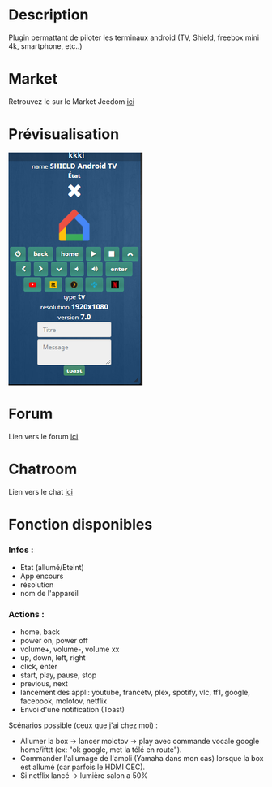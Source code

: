 Description 
===

Plugin permattant de piloter les terminaux android (TV, Shield, freebox mini 4k, smartphone, etc..)

Market
===

Retrouvez le sur le Market Jeedom [ici](https://www.jeedom.com/market/index.php?v=d&p=market&type=plugin&&name=AndroidRemoteControl)

Prévisualisation 
===

<img src="../assets/images/AndroidRemoteControl_screenshot1.png" align="center">

Forum
===

Lien vers le forum [ici](https://www.jeedom.com/forum/viewtopic.php?f=142&t=34154)

Chatroom
===

Lien vers le chat [ici](https://gitter.im/Jeedom-Plugins-Extra/plugin-AndroidRemoteControl)

Fonction disponibles
===

### Infos :
* Etat (allumé/Eteint)
* App encours
* résolution
* nom de l'appareil

### Actions :
* home, back
* power on, power off
* volume+, volume-, volume xx
* up, down, left, right
* click, enter
* start, play, pause, stop
* previous, next
* lancement des appli: youtube, francetv, plex, spotify, vlc, tf1, google, facebook, molotov, netflix
* Envoi d'une notification (Toast)

Scénarios possible (ceux que j'ai chez moi) :
* Allumer la box -> lancer molotov -> play avec commande vocale google home/ifttt (ex: "ok google, met la télé en route").
* Commander l'allumage de l'ampli (Yamaha dans mon cas) lorsque la box est allumé (car parfois le HDMI CEC).
* Si netflix lancé -> lumière salon a 50%
